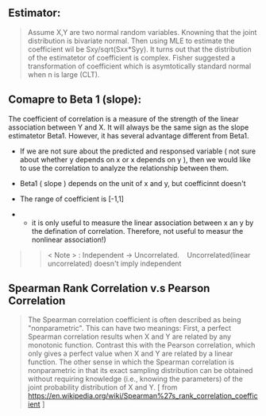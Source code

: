 ## Estimator:
> Assume X,Y are two normal random variables. Knowning that the joint distribution is bivariate normal. Then using MLE to estimate the coefficient wil be Sxy/sqrt(Sxx*Syy). It turns out that the distribution of the estimatetor of coefficient is complex. Fisher suggested a transformation of coefficient which is asymtotically standard normal when n is large (CLT).

## Comapre to Beta 1 (slope):
The coefficient of correlation is a measure of the strength of the linear association between Y and X. 
It will always be the same sign as the slope estimatetor Beta1. However, it has several advantage different from Beta1.

- If we are not sure about the predicted and responsed variable ( not sure about whether y depends on x or x depends on y ), then we would like to use the correlation to analyze the relationship between them. 

- Beta1 ( slope ) depends on the unit of x and y, but coefficinnt doesn't

- The range of coefficient is [-1,1]

- * it is only useful to measure the linear association between x an y by the defination of correlation. Therefore, not useful to measur the nonlinear association!)
>> < Note > : Independent -> Uncorrelated.    Uncorrelated(linear uncorrelated) doesn't imply independent




## Spearman Rank Correlation v.s Pearson Correlation
> The Spearman correlation coefficient is often described as being "nonparametric". This can have two meanings: First, a perfect Spearman correlation results when X and Y are related by any monotonic function. Contrast this with the Pearson correlation, which only gives a perfect value when X and Y are related by a linear function. The other sense in which the Spearman correlation is nonparametric in that its exact sampling distribution can be obtained without requiring knowledge (i.e., knowing the parameters) of the joint probability distribution of X and Y. [ from https://en.wikipedia.org/wiki/Spearman%27s_rank_correlation_coefficient ]

